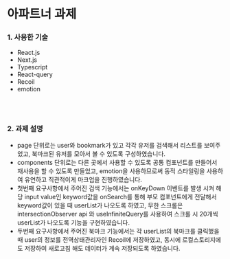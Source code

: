 # 아파트너 과제

### 1. 사용한 기술
* React.js
* Next.js
* Typescript
* React-query
* Recoil
* emotion
</br>
</br>


### 2. 과제 설명
* <div>page 단위로는 user와 bookmark가 있고 각각 유저를 검색해서 리스트를 보여주었고, 북마크된 유저를 모아서 볼 수 있도록 구성하였습니다.</div>
* <div>components 단위로는 다른 곳에서 사용할 수 있도록 공통 컴포넌트를 만들어서 재사용을 할 수 있도록 만들었고, emotion을 사용하므로써 동적 스타일링을 사용하여 유연하고 직관적이게 마크업을 진행하였습니다. </div>
* <div>첫번째 요구사항에서 주어진 검색 기능에서는 onKeyDown 이벤트를 발생 시켜 해당 input value인 keyword값을 onSearch를 통해 부모 컴포넌트에게 전달해서 keyword값이 있을 때 userList가 나오도록 하였고, 무한 스크롤은 intersectionObserver api 와 useInfiniteQuery를 사용하여 스크롤 시 20개씩 userList가 나오도록 기능을 구현하였습니다.</div>
* <div>두번째 요구사항에서 주어진 북마크 기능에서는 각 userList의 북마크를 클릭했을 때 user의 정보를 전역상태관리자인 Recoil에 저장하였고, 동시에 로컬스토리지에도 저장하여 새로고침 해도 데이터가 계속 저장되도록 하였습니다. </div>

</br>
